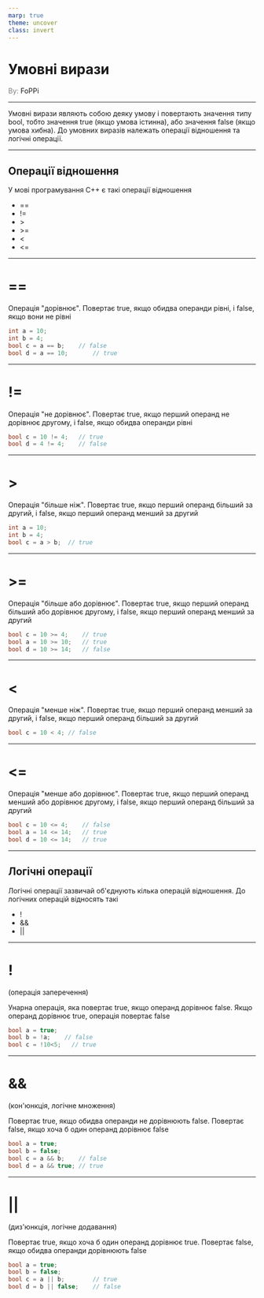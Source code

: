 ```yaml
---
marp: true
theme: uncover
class: invert
---
```


# Умовні вирази

<spam style="color:grey">By:</spam> FoPPi

---

Умовні вирази являють собою деяку умову і повертають значення типу bool, тобто значення true (якщо умова істинна), або значення false (якщо умова хибна). До умовних виразів належать операції відношення та логічні операції.

---

## Операції відношення

У мові програмування C++ є такі операції відношення

* == 
* !=
* \> 
* \>=
* < 
* <=

---

# ==

Операція "дорівнює". Повертає true, якщо обидва операнди рівні, і false, якщо вони не рівні

```cpp
int a = 10;
int b = 4;
bool c = a == b;    // false
bool d = a == 10;       // true
```

---

# !=

Операція "не дорівнює". Повертає true, якщо перший операнд не дорівнює другому, і false, якщо обидва операнди рівні

```cpp
bool c = 10 != 4;   // true
bool d = 4 != 4;    // false
```

---

# >

Операція "більше ніж". Повертає true, якщо перший операнд більший за другий, і false, якщо перший операнд менший за другий

```cpp
int a = 10;
int b = 4;
bool c = a > b;  // true
```

---

# >=

Операція "більше або дорівнює". Повертає true, якщо перший операнд більший або дорівнює другому, і false, якщо перший операнд менший за другий

```cpp
bool c = 10 >= 4;    // true
bool a = 10 >= 10;   // true
bool d = 10 >= 14;   // false
```

---

# <

Операція "менше ніж". Повертає true, якщо перший операнд менший за другий, і false, якщо перший операнд більший за другий

```cpp
bool c = 10 < 4; // false
```

---

# <=

Операція "менше або дорівнює". Повертає true, якщо перший операнд менший або дорівнює другому, і false, якщо перший операнд більший за другий

```cpp
bool c = 10 <= 4;    // false
bool a = 14 <= 14;   // true
bool d = 10 <= 14;   // true
```

---

## Логічні операції

Логічні операції зазвичай об'єднують кілька операцій відношення. До логічних операцій відносять такі

* !
* &&
* ||

---

# ! 
(операція заперечення)

Унарна операція, яка повертає true, якщо операнд дорівнює false. Якщо операнд дорівнює true, операція повертає false

```cpp
bool a = true;
bool b = !a;    // false
bool c = !10<5;   // true
```

---

# && 
(кон'юнкція, логічне множення)

Повертає true, якщо обидва операнди не дорівнюють false. Повертає false, якщо хоча б один операнд дорівнює false

```cpp
bool a = true;
bool b = false;
bool c = a && b;    // false
bool d = a && true; // true
```

---

# || 
(диз'юнкція, логічне додавання)

Повертає true, якщо хоча б один операнд дорівнює true. Повертає false, якщо обидва операнди дорівнюють false

```cpp
bool a = true;
bool b = false;
bool c = a || b;        // true
bool d = b || false;    // false
```
